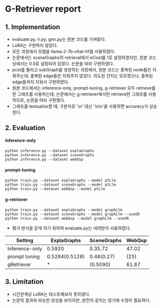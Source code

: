 # G-Retriever report

## 1. Implementation
- evaluate.py, lr.py, gnn.py는 원본 코드를 가져왔다.
- LoRA는 구현하지 않았다.
- 모든 과정에서 모델을 llama-2-7b-chat-hf를 사용하였다.
- 논문에서는 sceneGraphs의 retrieval에서 eCost를 1로 설정하였지만, 원본 코드상에서는 0.5로 설정되어 있었다. 논문을 따라 구현하였다.
- pcst를 돌리고 subGraph를 생성하는 과정에서, 원본 코드는 중복된 node들은 지워주는데, 중복된 edge들은 지워주지 않았다. 의도된 건지는 모르겠으나, 중복된 edge들까지 지워서 구현하였다. 
- 원본 코드에서는 inference-only, prompt-tuning, g-retriever 모두 retrieve를 한 그래프를 사용하는데, 논문에서는 g-retriever에서만 retrieve한 그래프를 사용하므로, 논문을 따라 구현했다.
- 그래프를 textualize할 때, 구분자로 '\n' 대신 '\n\n'을 사용하면 accuracy가 상승한다.

## 2. Evaluation

#### inference-only
```shell
python inference.py --dataset explaGraphs
python inference.py --dataset sceneGraphs
python inference.py --dataset webQsp
```

#### prompt-tuning
```shell
python train.py --dataset explaGraphs --model ptLlm
python train.py --dataset sceneGraphs --model ptLlm
python train.py --dataset webQsp --model ptLlm
```

#### g-retriever
```shell
python train.py --dataset explaGraphs --model graphLlm
python train.py --dataset sceneGraphs --model graphLlm --useGR
python train.py --dataset webQsp --model graphLlm --useGR
```

- 평가 방식을 같게 하기 위하여 evaluate.py는 내려받아 사용하였다.

| Setting | ExplaGraphs | SceneGraphs | WebQsp |
|---------|-------------|-------------|--------|
| Inference-only | 0.5920 | 0.35.72 | 47.02 |
| prompt tuning | 0.5284(0.5126) | 0.48(0.27) | (25)| 
| gRetriever | * | (0.5090) | 61.87 |




## 3. Limitation

- 시간관계상 LoRA는 테스트해보지 못하였다.
- 논문의 결과와 비슷한 양상을 보이지만, 완전히 같지는 않기에 수정이 필요하다.
